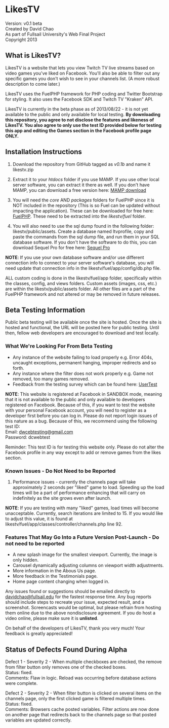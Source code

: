 # LikesTV
Version: v0.1 beta  
Created by David Chao  
As part of Fullsail University's Web Final Project  
Copyright 2013

## What is LikesTV?

LikesTV is a website that lets you view Twitch TV live streams based on video games you've liked on Facebook. You'll also be able to filter out any specific games you don't wish to see in your channels list. (A more robust description to come later.)

LikesTV uses the FuelPHP framework for PHP coding and Twitter Bootstrap for styling. It also uses the Facebook SDK and Twitch TV "Kraken" API.

LikesTV is currently in the beta phase as of 2013/08/22 - it is not yet available to the public and only available for local testing. **By downloading this repository, you agree to not disclose the features and likeness of LikesTV. You also agree to only use the test ID provided below for testing this app and editing the Games section in the Facebook profile page ONLY.**

## Installation Instructions

1. Download the repository from GitHub tagged as *v0.1b* and name it likestv.zip

2. Extract it to your *htdocs* folder if you use MAMP. If you use other local server software, you can extract it there as well. If you don't have MAMP, you can download a free version here: [MAMP download](http://www.mamp.info/en/downloads/)

3. You will need the *core* AND *packages* folders for FuelPHP since it is NOT included in the repository (This is so Fuel can be updated without impacting the application). These can be downloaded for free here: [FuelPHP](http://fuelphp.com/). These need to be extracted into the *likestv/fuel* folder. 

4. You will also need to use the sql dump found in the following folder: likestv/public/assets. Create a database named ltvprofile, copy and paste the commands from the sql dump file, and run them in your SQL database software. If you don't have the software to do this, you can download Sequel Pro for free here: [Sequel Pro](http://www.sequelpro.com/download)

**NOTE**: If you use your own database software and/or use different connection info to connect to your server software's database, you will need update that connection info in the likestv/fuel/app/config/db.php file.

ALL custom coding is done in the likestv/fuel/app folder, specifically within the classes, config, and views folders. Custom assets (images, css, etc.) are within the likestv/public/assets folder. All other files are a part of the FuelPHP framework and not altered or may be removed in future releases.

## Beta Testing Information
Public beta testing will be available once the site is hosted. Once the site is hosted and functional, the URL will be posted here for public testing. Until then, fellow web developers are encouraged to download and test locally.

### What We're Looking For From Beta Testing
- Any instance of the website failing to load properly e.g. Error 404s, uncaught exceptions, permanent hanging, improper redirects and so forth. 
- Any instance where the filter does not work properly e.g. Game not removed, too many games removed. 
- Feedback from the testing survey which can be found here: [UserTest](https://dl.dropboxusercontent.com/u/64600278/LikesTV_UserTest.doc)

**NOTE**: This website is registered at Facebook in SANDBOX mode, meaning that it is not available to the public and only available to developers registered on Facebook. Because of this, if you want to test the website with your personal Facebook account, you will need to register as a developer first before you can log in. Please do not report login issues of this nature as a bug. Because of this, we recommend using the following test ID:  
Email: dwcebtesting@gmail.com  
Password: dcwebtest

Reminder: This test ID is for testing this website only. Please do not alter the Facebook profile in any way except to add or remove games from the likes section.

### Known Issues - Do Not Need to be Reported
1. Performance issues - currently the channels page will take approximately 2 seconds per "liked" game to load. Speeding up the load times will be a part of performance enhancing that will carry on indefinitely as the site grows even after launch.

**NOTE**: If you are testing with many "liked" games, load times will become unacceptable. Currently, search iterations are limited to 15. If you would like to adjust this value, it is found at likestv/fuel/app/classes/controller/channels.php line 92. 

### Features That May Go Into a Future Version Post-Launch - Do not need to be reported
- A new splash image for the smallest viewport. Currently, the image is only hidden.
- Carousel dynamically adjusting columns on viewport width adjustments.
- More information in the Abous Us page.
- More feedback in the Testimonials page.
- Home page content changing when logged in.

Any issues found or suggestions should be emailed directly to davidchao@fullsail.edu for the fastest response time. Any bug reports should include steps to recreate your issue, expected result, and a screenshot. Screencasts would be optimal, but please refrain from hosting them online due to the above nondisclosure agreement. If you do host a video online, please make sure it is **unlisted**.

On behalf of the developers of LikesTV, thank you very much! Your feedback is greatly appreciated!

## Status of Defects Found During Alpha
Defect 1 - Severity 2 - When multiple checkboxes are checked, the remove from filter button only removes one of the checked boxes.  
Status: fixed.  
Comments: Flaw in logic. Reload was occurring before database actions were complete.

Defect 2 - Severity 2 - When filter button is clicked on several items on the channels page, only the first clicked game is filtered multiple times.  
Status: fixed.  
Comments: Browsers cache posted variables. Filter actions are now done on another page that redirects back to the channels page so that posted variables are updated correctly.

